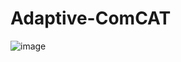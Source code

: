 # Adaptive-ComCAT
![image](https://github.com/user-attachments/assets/f76eef9c-f4a1-4920-b428-704dcf0bd439)
